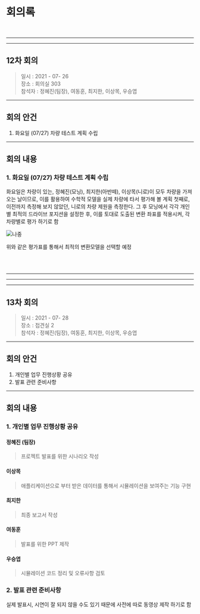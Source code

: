 # 회의록
<br>

-------------------------------------------------
-------------------------------------------------
## 12차 회의
>일시 : 2021 - 07- 26 <br>
>장소 : 회의실 303<br>
>참석자 : 정혜진(팀장), 여동훈, 최지한, 이상목, 우승엽<br>

-----------------------------------------------------

## 회의 안건

  1. 화요일 (07/27) 차량 테스트 계획 수립

------------------------------------------------------


## 회의 내용

### 1. 화요일 (07/27) 차량 테스트 계획 수립

  화요일은 차량이 있는, 정혜진(모닝), 최지한(아반떼), 이상목(니로)이 모두 차량을 가져오는 날이므로, 이를 활용하여 수학적 모델을 실제 차량에 타서 평가해 볼 계획
  첫째로, 이전까지 측정해 보지 않았던, 니로의 차량 제원을 측정한다.
  그 후 모닝에서 각각 개인별 최적의 드라이브 포지션을 설정한 후, 이를 토대로 도출된 변환 좌표를 적용시켜, 각 차량별로 평가 하기로 함
  
  ![나중](https://user-images.githubusercontent.com/48755699/127240623-509139d5-db76-485f-9806-e681e43880b3.PNG)
  
  위와 같은 평가표를 통해서 최적의 변환모델을 선택할 예정
 

<br><br>


----------------------------------------------------------


---------------------------------------------------
-------------------------------------------------
## 13차 회의
>일시 : 2021 - 07- 28 <br>
>장소 : 접견실 2<br>
>참석자 : 정혜진(팀장), 여동훈, 최지한, 이상목, 우승엽<br>

-----------------------------------------------------

## 회의 안건

  1. 개인별 업무 진행상황 공유
  2. 발표 관련 준비사항

------------------------------------------------------


## 회의 내용

### 1. 개인별 업무 진행상황 공유

  #### 정혜진 (팀장)
  > 프로젝트 발표를 위한 시나리오 작성 

  #### 이상목
  > 애플리케이션으로 부터 받은 데이터를 통해서 시뮬레이션을 보여주는 기능 구현

  #### 최지한
  > 최종 보고서 작성

  #### 여동훈
  > 발표를 위한 PPT 제작

  #### 우승엽
  > 시뮬레이션 코드 정리 및 오류사항 검토

 
### 2. 발표 관련 준비사항
  실제 발표시, 시연이 잘 되지 않을 수도 있기 때문에 사전에 따로 동영상 제작 하기로 함




